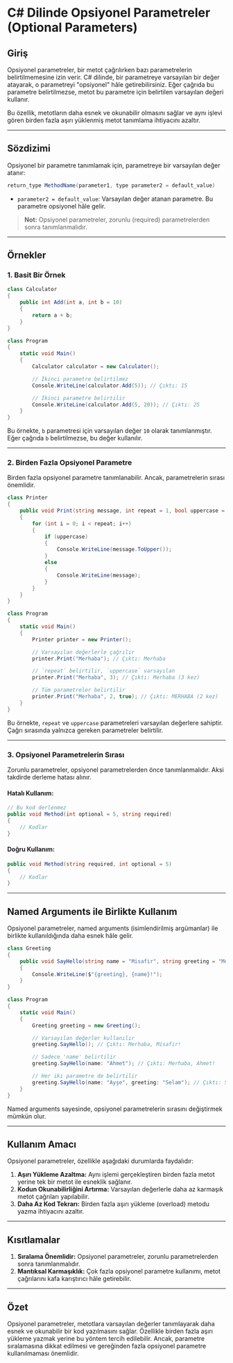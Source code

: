 # C# Dilinde Opsiyonel Parametreler (Optional Parameters)

## Giriş
Opsiyonel parametreler, bir metot çağrılırken bazı parametrelerin belirtilmemesine izin verir. C# dilinde, bir parametreye varsayılan bir değer atayarak, o parametreyi "opsiyonel" hâle getirebilirsiniz. Eğer çağrıda bu parametre belirtilmezse, metot bu parametre için belirtilen varsayılan değeri kullanır.

Bu özellik, metotların daha esnek ve okunabilir olmasını sağlar ve aynı işlevi gören birden fazla aşırı yüklenmiş metot tanımlama ihtiyacını azaltır.

---

## Sözdizimi
Opsiyonel bir parametre tanımlamak için, parametreye bir varsayılan değer atanır:

```csharp
return_type MethodName(parameter1, type parameter2 = default_value)
```

- `parameter2 = default_value`: Varsayılan değer atanan parametre. Bu parametre opsiyonel hâle gelir.

> **Not:** Opsiyonel parametreler, zorunlu (required) parametrelerden sonra tanımlanmalıdır.

---

## Örnekler

### 1. Basit Bir Örnek

```csharp
class Calculator
{
    public int Add(int a, int b = 10)
    {
        return a + b;
    }
}

class Program
{
    static void Main()
    {
        Calculator calculator = new Calculator();

        // İkinci parametre belirtilmez
        Console.WriteLine(calculator.Add(5)); // Çıktı: 15

        // İkinci parametre belirtilir
        Console.WriteLine(calculator.Add(5, 20)); // Çıktı: 25
    }
}
```
Bu örnekte, `b` parametresi için varsayılan değer `10` olarak tanımlanmıştır. Eğer çağrıda `b` belirtilmezse, bu değer kullanılır.

---

### 2. Birden Fazla Opsiyonel Parametre

Birden fazla opsiyonel parametre tanımlanabilir. Ancak, parametrelerin sırası önemlidir.

```csharp
class Printer
{
    public void Print(string message, int repeat = 1, bool uppercase = false)
    {
        for (int i = 0; i < repeat; i++)
        {
            if (uppercase)
            {
                Console.WriteLine(message.ToUpper());
            }
            else
            {
                Console.WriteLine(message);
            }
        }
    }
}

class Program
{
    static void Main()
    {
        Printer printer = new Printer();

        // Varsayılan değerlerle çağrılır
        printer.Print("Merhaba"); // Çıktı: Merhaba

        // `repeat` belirtilir, `uppercase` varsayılan
        printer.Print("Merhaba", 3); // Çıktı: Merhaba (3 kez)

        // Tüm parametreler belirtilir
        printer.Print("Merhaba", 2, true); // Çıktı: MERHABA (2 kez)
    }
}
```
Bu örnekte, `repeat` ve `uppercase` parametreleri varsayılan değerlere sahiptir. Çağrı sırasında yalnızca gereken parametreler belirtilir.

---

### 3. Opsiyonel Parametrelerin Sırası
Zorunlu parametreler, opsiyonel parametrelerden önce tanımlanmalıdır. Aksi takdirde derleme hatası alınır.

#### Hatalı Kullanım:
```csharp
// Bu kod derlenmez
public void Method(int optional = 5, string required)
{
    // Kodlar
}
```

#### Doğru Kullanım:
```csharp
public void Method(string required, int optional = 5)
{
    // Kodlar
}
```

---

## Named Arguments ile Birlikte Kullanım
Opsiyonel parametreler, named arguments (isimlendirilmiş argümanlar) ile birlikte kullanıldığında daha esnek hâle gelir.

```csharp
class Greeting
{
    public void SayHello(string name = "Misafir", string greeting = "Merhaba")
    {
        Console.WriteLine($"{greeting}, {name}!");
    }
}

class Program
{
    static void Main()
    {
        Greeting greeting = new Greeting();

        // Varsayılan değerler kullanılır
        greeting.SayHello(); // Çıktı: Merhaba, Misafir!

        // Sadece 'name' belirtilir
        greeting.SayHello(name: "Ahmet"); // Çıktı: Merhaba, Ahmet!

        // Her iki parametre de belirtilir
        greeting.SayHello(name: "Ayşe", greeting: "Selam"); // Çıktı: Selam, Ayşe!
    }
}
```
Named arguments sayesinde, opsiyonel parametrelerin sırasını değiştirmek mümkün olur.

---

## Kullanım Amacı
Opsiyonel parametreler, özellikle aşağıdaki durumlarda faydalıdır:

1. **Aşırı Yükleme Azaltma:** Aynı işlemi gerçekleştiren birden fazla metot yerine tek bir metot ile esneklik sağlanır.
2. **Kodun Okunabilirliğini Artırma:** Varsayılan değerlerle daha az karmaşık metot çağrıları yapılabilir.
3. **Daha Az Kod Tekrarı:** Birden fazla aşırı yükleme (overload) metodu yazma ihtiyacını azaltır.

---

## Kısıtlamalar
1. **Sıralama Önemlidir:** Opsiyonel parametreler, zorunlu parametrelerden sonra tanımlanmalıdır.
2. **Mantıksal Karmaşıklık:** Çok fazla opsiyonel parametre kullanımı, metot çağrılarını kafa karıştırıcı hâle getirebilir.

---

## Özet
Opsiyonel parametreler, metotlara varsayılan değerler tanımlayarak daha esnek ve okunabilir bir kod yazılmasını sağlar. Özellikle birden fazla aşırı yükleme yazmak yerine bu yöntem tercih edilebilir. Ancak, parametre sıralamasına dikkat edilmesi ve gereğinden fazla opsiyonel parametre kullanılmaması önemlidir.
